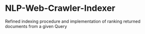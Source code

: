 # NLP-Web-Crawler-Indexer
Refined indexing procedure and implementation of ranking returned documents from a given Query
